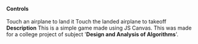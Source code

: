 **Controls** <br>  
Touch an airplane to land it 
Touch the landed airplane to takeoff
**Description**
This is a simple game made using JS Canvas.
This was made for a college project of subject '**Design and Analysis of Algorithms**'.
